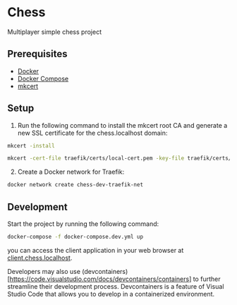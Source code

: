 # Chess

Multiplayer simple chess project

## Prerequisites

- [Docker](https://www.docker.com/)
- [Docker Compose](https://docs.docker.com/compose/)
- [mkcert](https://github.com/FiloSottile/mkcert)

## Setup

1. Run the following command to install the mkcert root CA and generate a new SSL certificate for the chess.localhost domain:

```bash
mkcert -install

mkcert -cert-file traefik/certs/local-cert.pem -key-file traefik/certs/local-key.pem "chess.localhost" "*.chess.localhost"
```

2. Create a Docker network for Traefik:

```bash
docker network create chess-dev-traefik-net
```

## Development

Start the project by running the following command:

```bash
docker-compose -f docker-compose.dev.yml up
```

you can access the client application in your web browser at [client.chess.localhost](https://client.chess.localhost).

Developers may also use (devcontainers)[https://code.visualstudio.com/docs/devcontainers/containers] to further streamline their development process. Devcontainers is a feature of Visual Studio Code that allows you to develop in a containerized environment.
